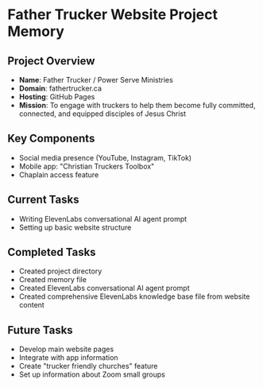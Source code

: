 # Father Trucker Website Project Memory

## Project Overview
- **Name**: Father Trucker / Power Serve Ministries
- **Domain**: fathertrucker.ca
- **Hosting**: GitHub Pages
- **Mission**: To engage with truckers to help them become fully committed, connected, and equipped disciples of Jesus Christ

## Key Components
- Social media presence (YouTube, Instagram, TikTok)
- Mobile app: "Christian Truckers Toolbox"
- Chaplain access feature

## Current Tasks
- Writing ElevenLabs conversational AI agent prompt
- Setting up basic website structure

## Completed Tasks
- Created project directory
- Created memory file
- Created ElevenLabs conversational AI agent prompt
- Created comprehensive ElevenLabs knowledge base file from website content

## Future Tasks
- Develop main website pages
- Integrate with app information
- Create "trucker friendly churches" feature
- Set up information about Zoom small groups
